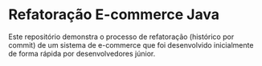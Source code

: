 # Refatoração E-commerce Java

Este repositório demonstra o processo de refatoração (histórico por commit) de um sistema de e-commerce que foi desenvolvido inicialmente de forma rápida por desenvolvedores júnior.